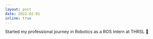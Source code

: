 ```yaml
---
layout: post
date: 2022-02-01
inline: true
---
```


Started my professional journey in Robotics as a ROS Intern at THRSL :robot: